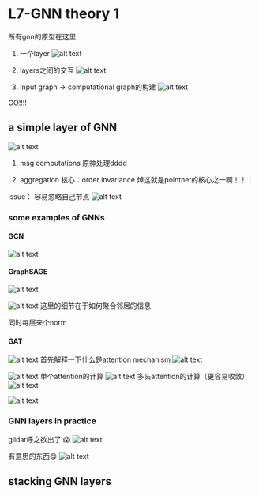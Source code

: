 # L7-GNN theory 1

所有gnn的原型在这里

1. 一个layer
![alt text](image.png)

2. layers之间的交互
![alt text](image-1.png)

3. input graph -> computational graph的构建
![alt text](image-2.png)

GO!!!!
## a simple layer of GNN

![alt text](image-3.png)

1. msg computations
原神处理dddd

2. aggregation
核心：order invariance 焯这就是pointnet的核心之一啊！！！

issue： 容易忽略自己节点
![alt text](image-4.png)


### some examples of GNNs
#### GCN
![alt text](image-5.png)

#### GraphSAGE
![alt text](image-6.png)

![alt text](image-7.png)
这里的细节在于如何聚合邻居的信息

同时每层来个norm

#### GAT
![alt text](image-8.png)
首先解释一下什么是attention mechanism
![alt text](image-9.png)

![alt text](image-10.png)
单个attention的计算
![alt text](image-11.png)
多头attention的计算（更容易收敛）
![alt text](image-12.png)


![alt text](image-13.png)

### GNN layers in practice
glidar呼之欲出了 :scream:
![alt text](image-14.png)




有意思的东西:yum:
![alt text](image-15.png)

## stacking GNN layers





